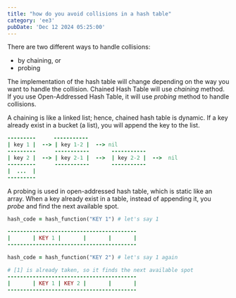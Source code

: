 ```yaml
---
title: "how do you avoid collisions in a hash table"
category: 'ee3'
pubDate: 'Dec 12 2024 05:25:00'
---
```


There are two different ways to handle collisions:
- by chaining, or
- probing

The implementation of the hash table will change depending on the way you want to handle the collision. Chained Hash Table will use _chaining_ method. If you use Open-Addressed Hash Table, it will use _probing_ method to handle collisions.

A chaining is like a linked list; hence, chained hash table is dynamic. If a key already exist in a bucket (a list), you will append the key to the list.

```rb
---------  　  -----------
| key 1 |  --> | key 1-2 |  --> nil
---------      -----------       -----------
| key 2 |  --> | key 2-1 |  -->  | key 2-2 |  -->  nil
---------      -----------       -----------
|  ...  |
---------
```

A probing is used in open-addressed hash table, which is static like an array. When a key already exist in a table, instead of appending it, you _probe_ and find the next available spot.

```rb
hash_code = hash_function("KEY 1") # let's say 1

-----------------------------------------
|       | KEY 1 |       |       |       |
-----------------------------------------

hash_code = hash_function("KEY 2") # let's say 1 again

# [1] is already taken, so it finds the next available spot
-----------------------------------------
|       | KEY 1 | KEY 2 |       |       |
-----------------------------------------
```